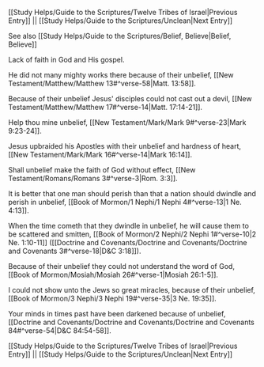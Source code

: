[[Study Helps/Guide to the Scriptures/Twelve Tribes of Israel|Previous Entry]]  ||  [[Study Helps/Guide to the Scriptures/Unclean|Next Entry]]

 See also [[Study Helps/Guide to the Scriptures/Belief, Believe|Belief, Believe]]

 Lack of faith in God and His gospel.

 He did not many mighty works there because of their unbelief, [[New Testament/Matthew/Matthew 13#^verse-58|Matt. 13:58]].

 Because of their unbelief Jesus' disciples could not cast out a devil, [[New Testament/Matthew/Matthew 17#^verse-14|Matt. 17:14-21]].

 Help thou mine unbelief, [[New Testament/Mark/Mark 9#^verse-23|Mark 9:23-24]].

 Jesus upbraided his Apostles with their unbelief and hardness of heart, [[New Testament/Mark/Mark 16#^verse-14|Mark 16:14]].

 Shall unbelief make the faith of God without effect, [[New Testament/Romans/Romans 3#^verse-3|Rom. 3:3]].

 It is better that one man should perish than that a nation should dwindle and perish in unbelief, [[Book of Mormon/1 Nephi/1 Nephi 4#^verse-13|1 Ne. 4:13]].

 When the time cometh that they dwindle in unbelief, he will cause them to be scattered and smitten, [[Book of Mormon/2 Nephi/2 Nephi 1#^verse-10|2 Ne. 1:10-11]] ([[Doctrine and Covenants/Doctrine and Covenants/Doctrine and Covenants 3#^verse-18|D&C 3:18]]).

 Because of their unbelief they could not understand the word of God, [[Book of Mormon/Mosiah/Mosiah 26#^verse-1|Mosiah 26:1-5]].

 I could not show unto the Jews so great miracles, because of their unbelief, [[Book of Mormon/3 Nephi/3 Nephi 19#^verse-35|3 Ne. 19:35]].

 Your minds in times past have been darkened because of unbelief, [[Doctrine and Covenants/Doctrine and Covenants/Doctrine and Covenants 84#^verse-54|D&C 84:54-58]].

[[Study Helps/Guide to the Scriptures/Twelve Tribes of Israel|Previous Entry]]  ||  [[Study Helps/Guide to the Scriptures/Unclean|Next Entry]]
